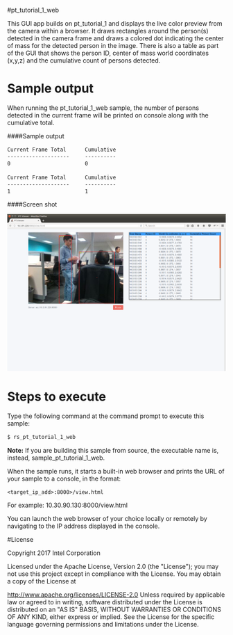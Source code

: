 #pt_tutorial_1_web

This GUI app builds on pt_tutorial_1 and displays the live color preview from the camera within a browser. It draws rectangles around the person(s) detected in the camera frame and draws a colored dot indicating the center of mass for the detected person in the image. There is also a table as part of the GUI that shows the person ID, center of mass world coordinates (x,y,z) and the cumulative count of persons detected.


# Sample output

When running the pt_tutorial_1_web sample, the number of persons detected in the current frame will be printed on console along with the cumulative total.

####Sample output
```
Current Frame Total      Cumulative
--------------------     ----------
0                        0

Current Frame Total      Cumulative
--------------------     ----------
1                        1
```
####Screen shot

![Image](./docs/pt_gui_tutorial_1.png?raw=true)


# Steps to execute

Type the following command at the command prompt to execute this sample:

```bash
$ rs_pt_tutorial_1_web
```

**Note:** If you are building this sample from source, the executable name is, instead, sample_pt_tutorial_1_web.

When the sample runs, it starts a built-in web browser and prints the URL of your sample to a console, in the format:   
    
    <target_ip_add>:8000>/view.html

For example:  10.30.90.130:8000/view.html

You can launch the web browser of your choice locally or remotely by navigating to the IP address displayed in the console.

#License

Copyright 2017 Intel Corporation

Licensed under the Apache License, Version 2.0 (the "License"); you may not use this project except in compliance with the License. You may obtain a copy of the License at

http://www.apache.org/licenses/LICENSE-2.0 Unless required by applicable law or agreed to in writing, software distributed under the License is distributed on an "AS IS" BASIS, WITHOUT WARRANTIES OR CONDITIONS OF ANY KIND, either express or implied. See the License for the specific language governing permissions and limitations under the License.
